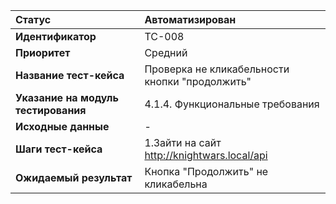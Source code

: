 |**Статус**|Автоматизирован|
|:-----|:---------|
| **Идентификатор** | TC-008 |
| **Приоритет** | Средний |
| **Название тест-кейса** | Проверка не кликабельности кнопки "продолжить" |
| **Указание на модуль тестирования** |4.1.4. Функциональные требования |
| **Исходные данные** | - |
| **Шаги тест-кейса** | 1.Зайти на сайт http://knightwars.local/api |
| **Ожидаемый результат** | Кнопка "Продолжить" не кликабельна |
